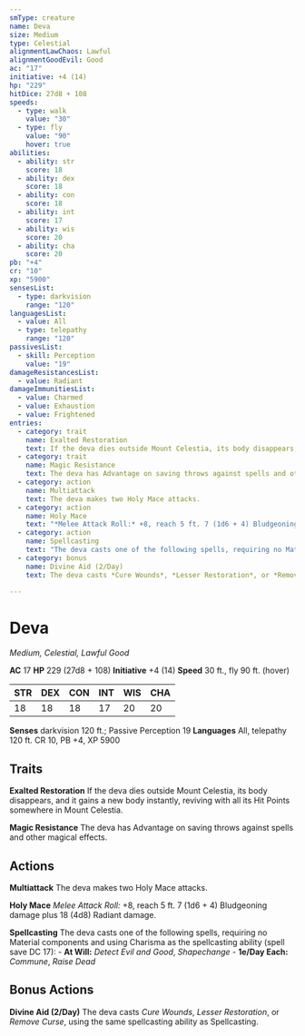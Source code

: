 ```yaml
---
smType: creature
name: Deva
size: Medium
type: Celestial
alignmentLawChaos: Lawful
alignmentGoodEvil: Good
ac: "17"
initiative: +4 (14)
hp: "229"
hitDice: 27d8 + 108
speeds:
  - type: walk
    value: "30"
  - type: fly
    value: "90"
    hover: true
abilities:
  - ability: str
    score: 18
  - ability: dex
    score: 18
  - ability: con
    score: 18
  - ability: int
    score: 17
  - ability: wis
    score: 20
  - ability: cha
    score: 20
pb: "+4"
cr: "10"
xp: "5900"
sensesList:
  - type: darkvision
    range: "120"
languagesList:
  - value: All
  - type: telepathy
    range: "120"
passivesList:
  - skill: Perception
    value: "19"
damageResistancesList:
  - value: Radiant
damageImmunitiesList:
  - value: Charmed
  - value: Exhaustion
  - value: Frightened
entries:
  - category: trait
    name: Exalted Restoration
    text: If the deva dies outside Mount Celestia, its body disappears, and it gains a new body instantly, reviving with all its Hit Points somewhere in Mount Celestia.
  - category: trait
    name: Magic Resistance
    text: The deva has Advantage on saving throws against spells and other magical effects.
  - category: action
    name: Multiattack
    text: The deva makes two Holy Mace attacks.
  - category: action
    name: Holy Mace
    text: "*Melee Attack Roll:* +8, reach 5 ft. 7 (1d6 + 4) Bludgeoning damage plus 18 (4d8) Radiant damage."
  - category: action
    name: Spellcasting
    text: "The deva casts one of the following spells, requiring no Material components and using Charisma as the spellcasting ability (spell save DC 17): - **At Will:** *Detect Evil and Good*, *Shapechange* - **1e/Day Each:** *Commune*, *Raise Dead*"
  - category: bonus
    name: Divine Aid (2/Day)
    text: The deva casts *Cure Wounds*, *Lesser Restoration*, or *Remove Curse*, using the same spellcasting ability as Spellcasting.

---
```


# Deva
*Medium, Celestial, Lawful Good*

**AC** 17
**HP** 229 (27d8 + 108)
**Initiative** +4 (14)
**Speed** 30 ft., fly 90 ft. (hover)

| STR | DEX | CON | INT | WIS | CHA |
| --- | --- | --- | --- | --- | --- |
| 18 | 18 | 18 | 17 | 20 | 20 |

**Senses** darkvision 120 ft.; Passive Perception 19
**Languages** All, telepathy 120 ft.
CR 10, PB +4, XP 5900

## Traits

**Exalted Restoration**
If the deva dies outside Mount Celestia, its body disappears, and it gains a new body instantly, reviving with all its Hit Points somewhere in Mount Celestia.

**Magic Resistance**
The deva has Advantage on saving throws against spells and other magical effects.

## Actions

**Multiattack**
The deva makes two Holy Mace attacks.

**Holy Mace**
*Melee Attack Roll:* +8, reach 5 ft. 7 (1d6 + 4) Bludgeoning damage plus 18 (4d8) Radiant damage.

**Spellcasting**
The deva casts one of the following spells, requiring no Material components and using Charisma as the spellcasting ability (spell save DC 17): - **At Will:** *Detect Evil and Good*, *Shapechange* - **1e/Day Each:** *Commune*, *Raise Dead*

## Bonus Actions

**Divine Aid (2/Day)**
The deva casts *Cure Wounds*, *Lesser Restoration*, or *Remove Curse*, using the same spellcasting ability as Spellcasting.
